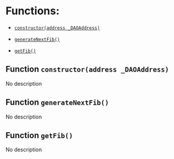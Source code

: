 # Functions:

- [`constructor(address _DAOAddress)`](#DAORecipientExample-constructor-address-)

- [`generateNextFib()`](#DAORecipientExample-generateNextFib--)

- [`getFib()`](#DAORecipientExample-getFib--)

## Function `constructor(address _DAOAddress) `

No description

## Function `generateNextFib() `

No description

## Function `getFib() `

No description
